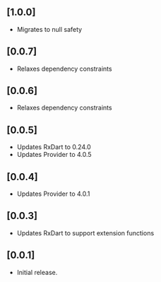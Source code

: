 ## [1.0.0]

* Migrates to null safety

## [0.0.7]

* Relaxes dependency constraints

## [0.0.6]

* Relaxes dependency constraints

## [0.0.5]

* Updates RxDart to 0.24.0
* Updates Provider to 4.0.5

## [0.0.4]

* Updates Provider to 4.0.1

## [0.0.3]

* Updates RxDart to support extension functions

## [0.0.1]

* Initial release.
